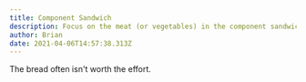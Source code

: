 ```yaml
---
title: Component Sandwich
description: Focus on the meat (or vegetables) in the component sandwich.
author: Brian
date: 2021-04-06T14:57:38.313Z
---
```

The bread often isn't worth the effort.